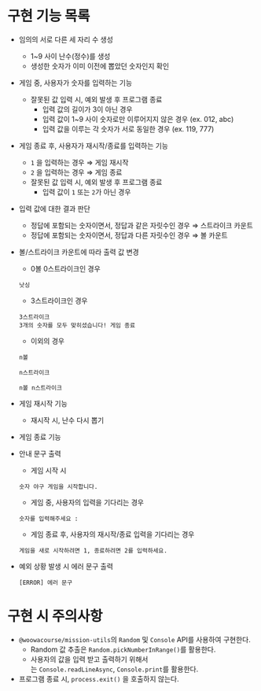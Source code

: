 # 구현 기능 목록

- 임의의 서로 다른 세 자리 수 생성
    - 1~9 사이 난수(정수)를 생성
    - 생성한 숫자가 이미 이전에 뽑았던 숫자인지 확인
- 게임 중, 사용자가 숫자를 입력하는 기능
    - 잘못된 값 입력 시, 예외 발생 후 프로그램 종료
        - 입력 값의 길이가 3이 아닌 경우
        - 입력 값이 1~9 사이 숫자로만 이루어지지 않은 경우 (ex. 012, abc)
        - 입력 값을 이루는 각 숫자가 서로 동일한 경우 (ex. 119, 777)
- 게임 종료 후, 사용자가 재시작/종료를 입력하는 기능
    - `1` 을 입력하는 경우 ⇒ 게임 재시작
    - `2` 을 입력하는 경우 ⇒ 게임 종료
    - 잘못된 값 입력 시, 예외 발생 후 프로그램 종료
        - 입력 값이 `1` 또는 `2`가 아닌 경우
- 입력 값에 대한 결과 판단
    - 정답에 포함되는 숫자이면서, 정답과 같은 자릿수인 경우 ⇒ 스트라이크 카운트
    - 정답에 포함되는 숫자이면서, 정답과 다른 자릿수인 경우 ⇒ 볼 카운트
- 볼/스트라이크 카운트에 따라 출력 값 변경
    - 0볼 0스트라이크인 경우
    
    ```shell
    낫싱
    ```
    
    - 3스트라이크인 경우
    
    ```shell
    3스트라이크
    3개의 숫자를 모두 맞히셨습니다! 게임 종료
    ```
    
    - 이외의 경우
    
    ```shell
    n볼
    ```
    
    ```shell
    n스트라이크
    ```
    
    ```shell
    n볼 n스트라이크
    ```
    
- 게임 재시작 기능
  - 재시작 시, 난수 다시 뽑기
- 게임 종료 기능
- 안내 문구 출력
    - 게임 시작 시
    
    ```shell
    숫자 야구 게임을 시작합니다.
    ```
    
    - 게임 중, 사용자의 입력을 기다리는 경우
    
    ```shell
    숫자를 입력해주세요 : 
    ```
    
    - 게임 종료 후, 사용자의 재시작/종료 입력을 기다리는 경우
    
    ```shell
    게임을 새로 시작하려면 1, 종료하려면 2를 입력하세요.
    ```

- 예외 상황 발생 시 에러 문구 출력

    ```shell
    [ERROR] 에러 문구
    ```

# 구현 시 주의사항

- `@woowacourse/mission-utils`의 `Random` 및 `Console` API를 사용하여 구현한다.
    - Random 값 추출은 `Random.pickNumberInRange()`를 활용한다.
    - 사용자의 값을 입력 받고 출력하기 위해서는 `Console.readLineAsync`, `Console.print`를 활용한다.
- 프로그램 종료 시, `process.exit()` 을 호출하지 않는다.